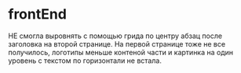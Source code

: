 # frontEnd

НЕ смогла выровнять с помощью грида по центру абзац после заголовка на второй странице.
На первой странице тоже не все получилось, логотипы меньше контеной части и картинка на один уровень с текстом по горизонтали не встала.
